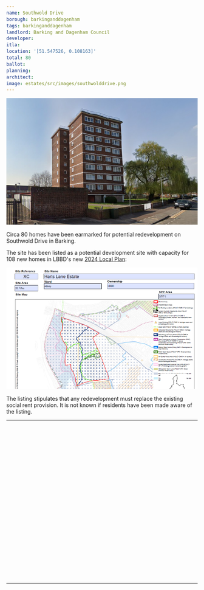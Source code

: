 ```yaml
---
name: Southwold Drive
borough: barkinganddagenham
tags: barkinganddagenham
landlord: Barking and Dagenham Council
developer: 
itla:
location: '[51.547526, 0.108163]'
total: 80
ballot: 
planning: 
architect:
image: estates/src/images/southwolddrive.png
---
```

![Southwold drive estate image](src/images/southwolddrive.png)

Circa 80 homes have been earmarked for potential redevelopment on Southwold Drive in Barking.

The site has been listed as a potential development site with capacity for 108 new homes in LBBD's new [2024 Local Plan](https://www.lbbd.gov.uk/sites/default/files/2024-10/Barking%20and%20Dagenham%20Local%20Plan%202037%20Appendix%202%20Site%20Allocation%20Proformas.pdf):

![Southwold drive estate image](src/images/hartslanesite.png)

The listing stipulates that any redevelopment must replace the existing social rent provision. It is not known if residents have been made aware of the listing.

---

<!------------THE CODE BELOW RENDERS THE MAP - DO NOT EDIT! ---------------------------->

<div id="map" style="width: 100%; height: 400px;"></div>

<script>
  var map = L.map('map').setView({{ location }}, 13);
  L.tileLayer('https://tile.openstreetmap.org/{z}/{x}/{y}.png', {
  maxZoom: 19,
attribution: '&copy; <a href="http://www.openstreetmap.org/copyright">OpenStreetMap</a>'
}).addTo(map);
var circle = L.circle({{ location }}, {
    color: 'red',
    fillColor: '#f03',
    fillOpacity: 0.5,
    radius: 500
}).addTo(map);
</script>

---